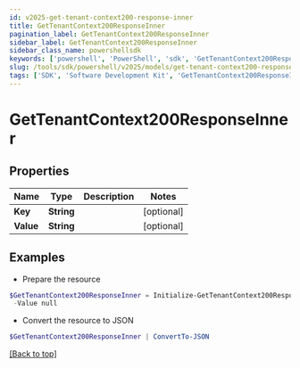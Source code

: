 ```yaml
---
id: v2025-get-tenant-context200-response-inner
title: GetTenantContext200ResponseInner
pagination_label: GetTenantContext200ResponseInner
sidebar_label: GetTenantContext200ResponseInner
sidebar_class_name: powershellsdk
keywords: ['powershell', 'PowerShell', 'sdk', 'GetTenantContext200ResponseInner', 'V2025GetTenantContext200ResponseInner'] 
slug: /tools/sdk/powershell/v2025/models/get-tenant-context200-response-inner
tags: ['SDK', 'Software Development Kit', 'GetTenantContext200ResponseInner', 'V2025GetTenantContext200ResponseInner']
---
```



# GetTenantContext200ResponseInner

## Properties

Name | Type | Description | Notes
------------ | ------------- | ------------- | -------------
**Key** | **String** |  | [optional] 
**Value** | **String** |  | [optional] 

## Examples

- Prepare the resource
```powershell
$GetTenantContext200ResponseInner = Initialize-GetTenantContext200ResponseInner  -Key null `
 -Value null
```

- Convert the resource to JSON
```powershell
$GetTenantContext200ResponseInner | ConvertTo-JSON
```


[[Back to top]](#) 

